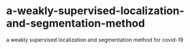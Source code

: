 # a-weakly-supervised-localization-and-segmentation-method
a weakly supervised localization and segmentation method for covid-19
